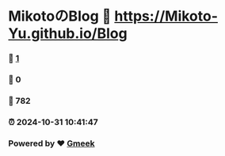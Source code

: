 # MikotoのBlog :link: https://Mikoto-Yu.github.io/Blog 
### :page_facing_up: [1](https://Mikoto-Yu.github.io/Blog/tag.html) 
### :speech_balloon: 0 
### :hibiscus: 782 
### :alarm_clock: 2024-10-31 10:41:47 
### Powered by :heart: [Gmeek](https://github.com/Meekdai/Gmeek)
